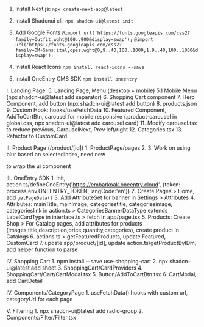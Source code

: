 1. Install Next.js:
``` npx create-next-app@latest ```

2. Install Shadcnui cli:
```npx shadcn-ui@latest init```

3. Add Google Fonts
```@import url('https://fonts.googleapis.com/css2?family=Outfit:wght@100..900&display=swap');```
```@import url('https://fonts.googleapis.com/css2?family=DM+Sans:ital,opsz,wght@0,9..40,100..1000;1,9..40,100..1000&display=swap');```

4. Install React Icons
```npm install react-icons --save```

5. Install OneEntry CMS SDK
```npm install oneentry```

I. Landing Page:
    5. Landing Page, Menu (desktop + mobile)
    5.1 Mobile Menu (npx shadcn-ui@latest add separator)
    6. Shopping Cart component
    7. Hero Component, add button (npx shadcn-ui@latest add button)
    8. products.json
    9. Custom Hook: hooks/useFetchData
    10. Featured Component, AddToCartBtn, carousel for mobile responsive (.product-carousel in global.css, npx shadcn-ui@latest add carousel card)
    11. Modify carousel.tsx to reduce previous, CarouselNext, Prev left/right
    12. Categories.tsx
    13. Refactor to CustomCard
    <!-- 14. Blogs.tsx, add custom to LabelCard like customImage, customText,... -->

II. Product Page (/product/[id])
    1. ProductPage/pages
    2. <ProductCarousel>
    3. Work on <ProductPreview> using blur based on selectedIndex, need new <div onclick> to wrap the ui component

III. OneEntry SDK
    1. Init, action.ts/defineOneEntry('https://embarkoak.oneentry.cloud', {token: process.env.ONEENTRY_TOKEN, langCode:'en'})
    2. Create Pages > Home, add `getPageData()`
    3. Add AttributeSet for banner in Settings > Attributes
    4. Attributes: mainTitle, mainImage, categoriestitle, categoriesimage, categorieslink in action.ts
        > CategoriesBannerDataType extends LabelCardType in interface.ts
        > fetch in app/page.tsx 
    5. Products: Create Shop > For Catalog pages, add attributes for products (images,title,description,price,quantity,categories), create product in Catalogs
    6. actions.ts > getFeaturedProducts, update Featured, CustomCard
    7. update app/product/[id], update action.ts/getProductByIDm, add helper function to parse

IV. Shopping Cart
    1. npm install --save use-shopping-cart
    2. npx shadcn-ui@latest add sheet
    3. ShoppingCart/CardProviders
    4. ShoppingCart/Cart/CartModal.tsx
    5. Button/AddToCartBtn.tsx
    6. CartModal, add CartDetail

IV. Components/CategoryPage
    1. useFetchData() hooks with custom url, categoryUrl for each page    

V. Filtering
    1. npx shadcn-ui@latest add radio-group
    2. Components/Filter/Filter.tsx